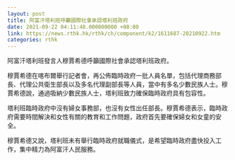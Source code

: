 ```yaml
---
layout: post
title: 阿富汗塔利班呼籲國際社會承認塔利班政府
date: 2021-09-22 04:11:48.000000000 +08:00
link: https://news.rthk.hk/rthk/ch/component/k2/1611687-20210922.htm
categories: rthk
---
```


阿富汗塔利班發言人穆賈希德呼籲國際社會承認塔利班政府。

穆賈希德在喀布爾舉行記者會，再公佈臨時政府一批人員名單，包括代理商務部長、代理公共衛生部長以及多名代理副部長等人員，當中有多名少數民族人士。穆賈希德說，通過吸納少數民族人士，塔利班致力確保臨時政府具有包容性。

塔利班臨時政府中沒有婦女事務部，也沒有女性出任部長。穆賈希德表示，臨時政府需要時間解決和女性有關的教育和工作問題，政府首先要確保婦女和女童的安全。

穆賈希德又說，塔利班未有舉行臨時政府就職儀式，是希望臨時政府盡快投入工作，集中精力為阿富汗人民服務。

